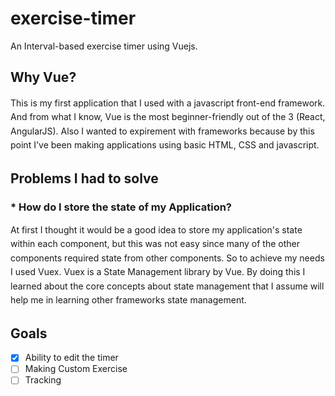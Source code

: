 # exercise-timer
An Interval-based exercise timer using Vuejs.

## Why Vue?
  <p style="line-height: 1.4rem;">This is my first application that I used with a javascript front-end framework. And from what I know, Vue is the most beginner-friendly out of the 3 (React, AngularJS). Also I wanted to expirement with frameworks because by this point I've been making applications using basic HTML, CSS and javascript.</p>


## Problems I had to solve

### * How do I store the state of my Application? <br>
  <p style="line-height: 1.4rem;">At first I thought it would be a good idea to store my application's state within each component, but this was not easy since many of the other components required state from other components. So to achieve my needs I used Vuex. Vuex is a State Management library by Vue. By doing this I learned about the core concepts about state management that I assume will help me in learning other frameworks state management. </p>



## Goals 

- [x] Ability to edit the timer
- [ ] Making Custom Exercise 
- [ ] Tracking 
